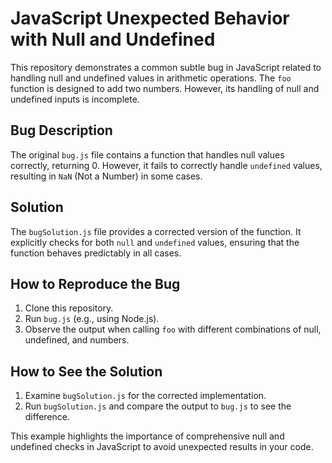 # JavaScript Unexpected Behavior with Null and Undefined

This repository demonstrates a common subtle bug in JavaScript related to handling null and undefined values in arithmetic operations.  The `foo` function is designed to add two numbers. However, its handling of null and undefined inputs is incomplete.

## Bug Description

The original `bug.js` file contains a function that handles null values correctly, returning 0.  However, it fails to correctly handle `undefined` values, resulting in `NaN` (Not a Number) in some cases.

## Solution

The `bugSolution.js` file provides a corrected version of the function.  It explicitly checks for both `null` and `undefined` values, ensuring that the function behaves predictably in all cases.

## How to Reproduce the Bug

1. Clone this repository.
2. Run `bug.js` (e.g., using Node.js).
3. Observe the output when calling `foo` with different combinations of null, undefined, and numbers.

## How to See the Solution

1. Examine `bugSolution.js` for the corrected implementation.
2. Run `bugSolution.js` and compare the output to `bug.js` to see the difference.

This example highlights the importance of comprehensive null and undefined checks in JavaScript to avoid unexpected results in your code.